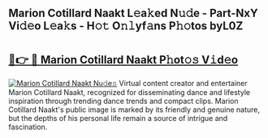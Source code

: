 ## Marion Cotillard Naakt L𝚎a𝚔ed N𝚞𝚍e - Part-NxY Vi𝚍𝚎o L𝚎a𝚔s - H𝚘𝚝 O𝚗𝚕yf𝚊ns P𝚑𝚘tos byL0Z

# <h2><a href="http://kf75o6s.oniu.top/?m=Marion+Cotillard+Naakt">🔗👉 🔴 Marion Cotillard Naakt P𝚑ot𝚘𝚜 V𝚒d𝚎o</a></h2>

[![Marion Cotillard Naakt Nu𝚍e𝚜](https://i.imgur.com/0qMVB7G.gif)](http://kf75o6s.oniu.top/?m=Marion+Cotillard+Naakt)
Virtual content creator and entertainer Marion Cotillard Naakt, recognized for disseminating dance and lifestyle inspiration through trending dance trends and compact clips. Marion Cotillard Naakt's public image is marked by its friendly and genuine nature, but the depths of his personal life remain a source of intrigue and fascination.  
